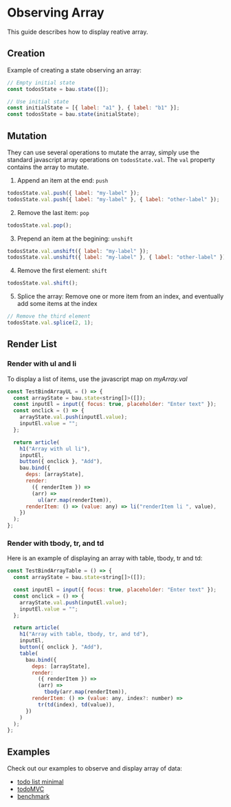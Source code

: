 # Observing Array

This guide describes how to display reative array.

## Creation

Example of creating a state observing an array:

```js
// Empty initial state
const todosState = bau.state([]);

// Use initial state
const initialState = [{ label: "a1" }, { label: "b1" }];
const todosState = bau.state(initialState);
```

## Mutation

They can use several operations to mutate the array, simply use the standard javascript array operations on `todosState.val`. The `val` property contains the array to mutate.

1. Append an item at the end: `push`

```js
todosState.val.push({ label: "my-label" });
todosState.val.push({ label: "my-label" }, { label: "other-label" });
```

2. Remove the last item: `pop`

```js
todosState.val.pop();
```

3. Prepend an item at the begining: `unshift`

```js
todosState.val.unshift({ label: "my-label" });
todosState.val.unshift({ label: "my-label" }, { label: "other-label" });
```

4. Remove the first element: `shift`

```js
todosState.val.shift();
```

5. Splice the array: Remove one or more item from an index, and eventually add some items at the index

```js
// Remove the third element
todosState.val.splice(2, 1);
```

## Render List

### Render with ul and li

To display a list of items, use the javascript map on _myArray.val_

```js
const TestBindArrayUL = () => {
  const arrayState = bau.state<string[]>([]);
  const inputEl = input({ focus: true, placeholder: "Enter text" });
  const onclick = () => {
    arrayState.val.push(inputEl.value);
    inputEl.value = "";
  };

  return article(
    h1("Array with ul li"),
    inputEl,
    button({ onclick }, "Add"),
    bau.bind({
      deps: [arrayState],
      render:
        ({ renderItem }) =>
        (arr) =>
          ul(arr.map(renderItem)),
      renderItem: () => (value: any) => li("renderItem li ", value),
    })
  );
};
```

### Render with tbody, tr, and td

Here is an example of displaying an array with table, tbody, tr and td:

```js
const TestBindArrayTable = () => {
  const arrayState = bau.state<string[]>([]);

  const inputEl = input({ focus: true, placeholder: "Enter text" });
  const onclick = () => {
    arrayState.val.push(inputEl.value);
    inputEl.value = "";
  };

  return article(
    h1("Array with table, tbody, tr, and td"),
    inputEl,
    button({ onclick }, "Add"),
    table(
      bau.bind({
        deps: [arrayState],
        render:
          ({ renderItem }) =>
          (arr) =>
            tbody(arr.map(renderItem)),
        renderItem: () => (value: any, index?: number) =>
          tr(td(index), td(value)),
      })
    )
  );
};
```

## Examples

Check out our examples to observe and display array of data:

- [todo list minimal](../examples/todo-minimal)
- [todoMVC](../examples/todoapp)
- [benchmark](../examples/benchmark)
